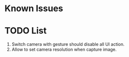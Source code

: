 # Known Issues

# TODO List

1. Switch camera with gesture should disable all UI action.
2. Allow to set camera resolution when capture image.